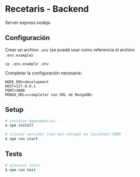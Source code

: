 # Recetaris - Backend

Server express nodejs

## Configuración

Crear un archivo `.env` (se puede usar como referencia el archivo `.env.example`)

```shell
cp .env.example .env
```

Completar la configuración necesaria:

```dotenv
NODE_ENV=development
HOST=127.0.0.1
PORT=3000
MONGO_URL=<completar con URL de MongoDB>
```

## Setup

```bash
# instalar dependencias
$ npm install

# iniciar servidor (con hot-reload) en localhost:3000
$ npm run start
```

## Tests

```bash
# ejecutar tests
$ npm run test
```

